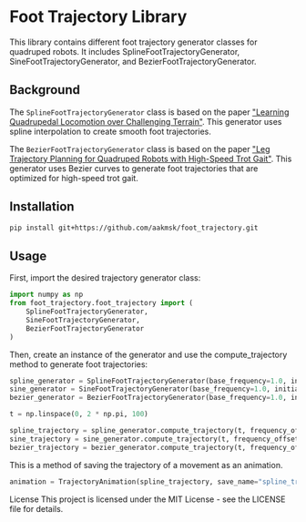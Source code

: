 # Foot Trajectory Library

This library contains different foot trajectory generator classes for quadruped robots. It includes SplineFootTrajectoryGenerator, SineFootTrajectoryGenerator, and BezierFootTrajectoryGenerator.

## Background

The `SplineFootTrajectoryGenerator` class is based on the paper ["Learning Quadrupedal Locomotion over Challenging Terrain"](https://arxiv.org/abs/2010.11251). This generator uses spline interpolation to create smooth foot trajectories.

The `BezierFootTrajectoryGenerator` class is based on the paper ["Leg Trajectory Planning for Quadruped Robots with High-Speed Trot Gait"](https://www.mdpi.com/2076-3417/9/7/1508). This generator uses Bezier curves to generate foot trajectories that are optimized for high-speed trot gait.

## Installation 
```bash
pip install git+https://github.com/aakmsk/foot_trajectory.git
```

## Usage

First, import the desired trajectory generator class:

```python
import numpy as np
from foot_trajectory.foot_trajectory import (
    SplineFootTrajectoryGenerator, 
    SineFootTrajectoryGenerator, 
    BezierFootTrajectoryGenerator
)
```

Then, create an instance of the generator and use the compute_trajectory method to generate foot trajectories:

```python
spline_generator = SplineFootTrajectoryGenerator(base_frequency=1.0, initial_phi=0.0)
sine_generator = SineFootTrajectoryGenerator(base_frequency=1.0, initial_phi=0.0)
bezier_generator = BezierFootTrajectoryGenerator(base_frequency=1.0, initial_phi=0.0)

t = np.linspace(0, 2 * np.pi, 100)

spline_trajectory = spline_generator.compute_trajectory(t, frequency_offset=0, width=1, height=1)
sine_trajectory = sine_generator.compute_trajectory(t, frequency_offset=0, width=1, height=1)
bezier_trajectory = bezier_generator.compute_trajectory(t, frequency_offset=0, width=1, height=1)  
```
This is a method of saving the trajectory of a movement as an animation.
```python
animation = TrajectoryAnimation(spline_trajectory, save_name="spline_trajectory.gif")
```
License
This project is licensed under the MIT License - see the LICENSE file for details.
